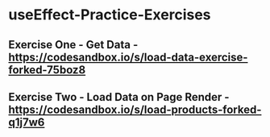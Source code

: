 # useEffect-Practice-Exercises

## Exercise One - Get Data - https://codesandbox.io/s/load-data-exercise-forked-75boz8
## Exercise Two - Load Data on Page Render - https://codesandbox.io/s/load-products-forked-q1j7w6
